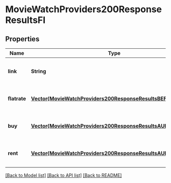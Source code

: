 # MovieWatchProviders200ResponseResultsFI


## Properties
Name | Type | Description | Notes
------------ | ------------- | ------------- | -------------
**link** | **String** |  | [optional] [default to nothing]
**flatrate** | [**Vector{MovieWatchProviders200ResponseResultsBEFlatrateInner}**](MovieWatchProviders200ResponseResultsBEFlatrateInner.md) |  | [optional] [default to nothing]
**buy** | [**Vector{MovieWatchProviders200ResponseResultsAUBuyInner}**](MovieWatchProviders200ResponseResultsAUBuyInner.md) |  | [optional] [default to nothing]
**rent** | [**Vector{MovieWatchProviders200ResponseResultsAUBuyInner}**](MovieWatchProviders200ResponseResultsAUBuyInner.md) |  | [optional] [default to nothing]


[[Back to Model list]](../README.md#models) [[Back to API list]](../README.md#api-endpoints) [[Back to README]](../README.md)


